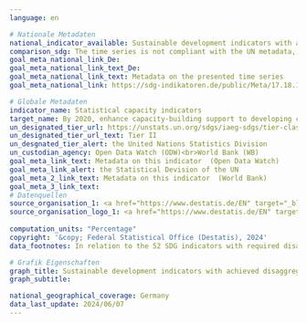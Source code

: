 ```yaml
---
language: en    

# Nationale Metadaten    
national_indicator_available: Sustainable development indicators with achieved disaggregation when relevant to the indicator title    
comparison_sdg: The time series is not compliant with the UN metadata, but provides additional information.    
goal_meta_national_link_De: 
goal_meta_national_link_text_De: 
goal_meta_national_link_text: Metadata on the presented time series
goal_meta_national_link: https://sdg-indikatoren.de/public/Meta/17.18.1.pdf    

# Globale Metadaten    
indicator_name: Statistical capacity indicators    
target_name: By 2020, enhance capacity-building support to developing countries, including for least developed countries and small island developing States, to increase significantly the availability of high-quality, timely and reliable data disaggregated by income, gender, age, race, ethnicity, migratory status, disability, geographic location and other characteristics relevant in national contexts    
un_designated_tier_url: https://unstats.un.org/sdgs/iaeg-sdgs/tier-classification/    
un_designated_tier_url_text: Tier II    
un_desgnated_tier_alert: the United Nations Statistics Division    
un_custodian_agency: Open Data Watch (ODW)<br>World Bank (WB)    
goal_meta_link_text: Metadata on this indicator  (Open Data Watch)    
goal_meta_link_alert: the Statistical Devision of the UN    
goal_meta_2_link_text: Metadata on this indicator  (World Bank)    
goal_meta_3_link_text:         
# Datenquellen
source_organisation_1: <a href="https://www.destatis.de/EN" target="_blank"> Federal Statistical Office (Destatis) </a>
source_organisation_logo_1: <a href="https://www.destatis.de/EN" target="_blank"><img src="https://sdg-indikatoren.de/public/OrgImgEn/destatis.png" alt="Logo destatis" style="height:60px; width:148px"/></a>
    
computation_units: "Percentage"    
copyright: '&copy; Federal Statistical Office (Destatis), 2024'    
data_footnotes: In relation to the 52 SDG indicators with required disaggregations in the indicator title.<br>• The data is based on a special evaluation and is not publicly available.    

# Grafik Eigenschaften    
graph_title: Sustainable development indicators with achieved disaggregation when relevant to the indicator title
graph_subtitle:     

national_geographical_coverage: Germany    
data_last_update: 2024/06/07    
---
```


<span></span>